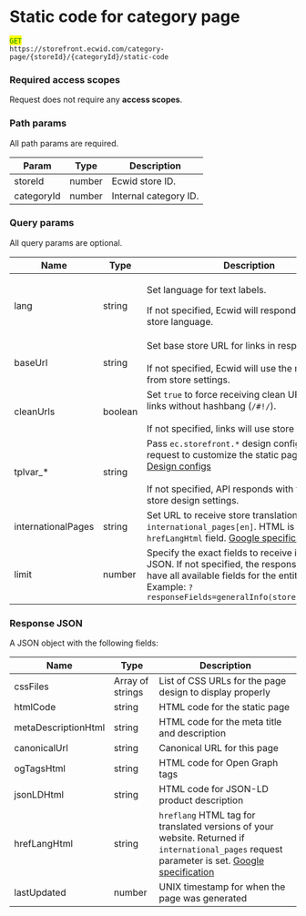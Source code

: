 # Static code for category page

<mark style="color:green;">`GET`</mark> \
`https://storefront.ecwid.com/category-page/{storeId}/{categoryId}/static-code`&#x20;

### Required access scopes

Request does not require any **access scopes**.

### Path params

All path params are required.

| Param      | Type   | Description           |
| ---------- | ------ | --------------------- |
| storeId    | number | Ecwid store ID.       |
| categoryId | number | Internal category ID. |

### Query params

All query params are optional.

<table data-full-width="false"><thead><tr><th width="187">Name</th><th width="97">Type</th><th>Description</th></tr></thead><tbody><tr><td>lang</td><td>string</td><td><p>Set language for text labels. </p><p></p><p>If not specified, Ecwid will respond with default store language.</p></td></tr><tr><td>baseUrl</td><td>string</td><td>Set base store URL for links in response. <br><br>If not specified, Ecwid will use the main URL from store settings.</td></tr><tr><td>cleanUrls</td><td>boolean</td><td>Set <code>true</code> to force receiving clean URLs – catalog links without hashbang (<code>/#!/</code>). <br><br>If not specified, links will use store URL format.</td></tr><tr><td>tplvar_*</td><td>string</td><td>Pass <code>ec.storefront.*</code> design configs in the request to customize the static page looks. <a data-mention href="https://app.gitbook.com/s/aRJpOy0U8IpbjUfcox4D/store-configuration-settings/design-configs">Design configs</a><br><br>If not specified, API responds with the current store design settings.</td></tr><tr><td>internationalPages</td><td>string</td><td>Set URL to receive store translations. Format: <code>international_pages[en]</code>. HTML is returned in <code>hrefLangHtml</code> field. <a href="https://support.google.com/webmasters/answer/189077?hl=en">Google specification</a></td></tr><tr><td>limit</td><td>number</td><td>Specify the exact fields to receive in response JSON. If not specified, the response JSON will have all available fields for the entity.<br>Example: <code>?responseFields=generalInfo(storeId,storeUrl)</code></td></tr></tbody></table>

### Response JSON

A JSON object with the following fields:

| Name                | Type             | Description                                                                                                                                                                                                |
| ------------------- | ---------------- | ---------------------------------------------------------------------------------------------------------------------------------------------------------------------------------------------------------- |
| cssFiles            | Array of strings | List of CSS URLs for the page design to display properly                                                                                                                                                   |
| htmlCode            | string           | HTML code for the static page                                                                                                                                                                              |
| metaDescriptionHtml | string           | HTML code for the meta title and description                                                                                                                                                               |
| canonicalUrl        | string           | Canonical URL for this page                                                                                                                                                                                |
| ogTagsHtml          | string           | HTML code for Open Graph tags                                                                                                                                                                              |
| jsonLDHtml          | string           | HTML code for JSON-LD product description                                                                                                                                                                  |
| hrefLangHtml        | string           | `hreflang` HTML tag for translated versions of your website. Returned if `international_pages` request parameter is set. [Google specification](https://support.google.com/webmasters/answer/189077?hl=en) |
| lastUpdated         | number           | UNIX timestamp for when the page was generated                                                                                                                                                             |

